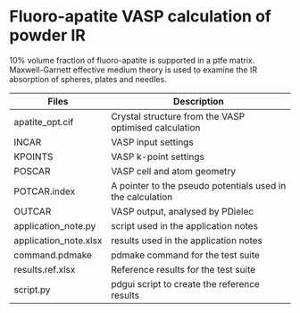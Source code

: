 # Fluoro-apatite VASP calculation of powder IR

10% volume fraction of fluoro-apatite is supported in a ptfe matrix.  Maxwell-Garnett effective medium theory is used to examine the IR absorption of spheres, plates and needles.


| Files                 | Description                                               |
| --------------------- | --------------------------------------------------------- |
| apatite_opt.cif       | Crystal structure from the VASP optimised calculation     |
| INCAR                 | VASP input settings                                       |
| KPOINTS               | VASP k-point settings                                     |
| POSCAR                | VASP cell and atom geometry                               |
| POTCAR.index          | A pointer to the pseudo potentials used in the calculation|
| OUTCAR                | VASP output, analysed by PDielec                          |
| application_note.py   | script used in the application notes                      |
| application_note.xlsx | results used in the application notes                     |
| command.pdmake        | pdmake command for the test suite                         |
| results.ref.xlsx      | Reference results for the test suite                      |
| script.py             | pdgui script to create the reference results              |
